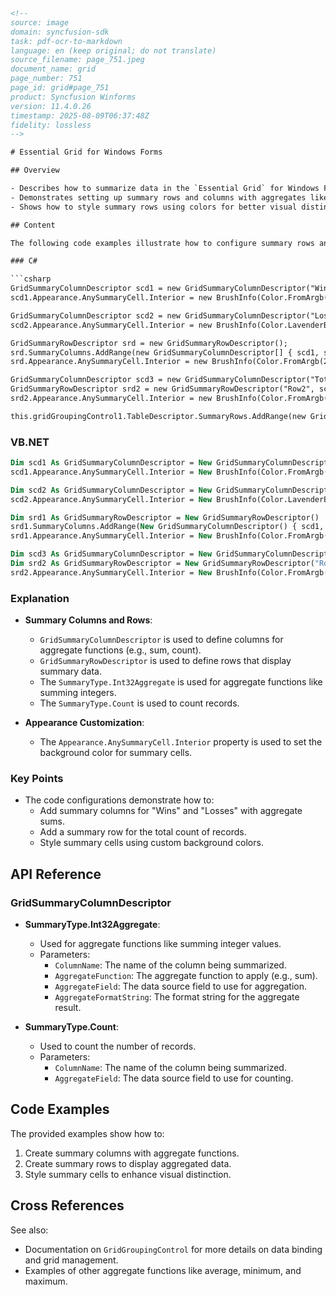 ```html
<!-- 
source: image
domain: syncfusion-sdk
task: pdf-ocr-to-markdown
language: en (keep original; do not translate)
source_filename: page_751.jpeg
document_name: grid
page_number: 751
page_id: grid#page_751
product: Syncfusion Winforms
version: 11.4.0.26
timestamp: 2025-08-09T06:37:48Z
fidelity: lossless
-->

# Essential Grid for Windows Forms

## Overview

- Describes how to summarize data in the `Essential Grid` for Windows Forms, focusing on aggregate functions and row appearance customization.
- Demonstrates setting up summary rows and columns with aggregates like "Sum" and "Count".
- Shows how to style summary rows using colors for better visual distinction.

## Content

The following code examples illustrate how to configure summary rows and columns in the `GridGroupingControl`.

### C#

```csharp
GridSummaryColumnDescriptor scd1 = new GridSummaryColumnDescriptor("Wins", SummaryType.Int32Aggregate, "wins", "{Sum}");
scd1.Appearance.AnySummaryCell.Interior = new BrushInfo(Color.FromArgb(192, 255, 162));

GridSummaryColumnDescriptor scd2 = new GridSummaryColumnDescriptor("Losses", SummaryType.Int32Aggregate, "losses", "{Sum}");
scd2.Appearance.AnySummaryCell.Interior = new BrushInfo(Color.LavenderBlush);

GridSummaryRowDescriptor srd = new GridSummaryRowDescriptor();
srd.SummaryColumns.AddRange(new GridSummaryColumnDescriptor[] { scd1, scd2 });
srd.Appearance.AnySummaryCell.Interior = new BrushInfo(Color.FromArgb(255, 231, 162));

GridSummaryColumnDescriptor scd3 = new GridSummaryColumnDescriptor("Total", SummaryType.Count, "{Count} Records.");
GridSummaryRowDescriptor srd2 = new GridSummaryRowDescriptor("Row2", scd3);
srd2.Appearance.AnySummaryCell.Interior = new BrushInfo(Color.FromArgb(255, 231, 162));

this.gridGroupingControl1.TableDescriptor.SummaryRows.AddRange(new GridSummaryRowDescriptor[] { srd, srd2 });
```

### VB.NET

```vb
Dim scd1 As GridSummaryColumnDescriptor = New GridSummaryColumnDescriptor("Wins", SummaryType.Int32Aggregate, "wins", "{Sum}")
scd1.Appearance.AnySummaryCell.Interior = New BrushInfo(Color.FromArgb(192, 255, 162))

Dim scd2 As GridSummaryColumnDescriptor = New GridSummaryColumnDescriptor("Losses", SummaryType.Int32Aggregate, "losses", "{Sum}")
scd2.Appearance.AnySummaryCell.Interior = New BrushInfo(Color.LavenderBlush)

Dim srd1 As GridSummaryRowDescriptor = New GridSummaryRowDescriptor()
srd1.SummaryColumns.AddRange(New GridSummaryColumnDescriptor() { scd1, scd2 })
srd1.Appearance.AnySummaryCell.Interior = New BrushInfo(Color.FromArgb(255, 231, 162))

Dim scd3 As GridSummaryColumnDescriptor = New GridSummaryColumnDescriptor("Total", SummaryType.Count, "{Count} Records.")
Dim srd2 As GridSummaryRowDescriptor = New GridSummaryRowDescriptor("Row2", scd3)
srd2.Appearance.AnySummaryCell.Interior = New BrushInfo(Color.FromArgb(255, 231, 162))
```

### Explanation

- **Summary Columns and Rows**:
  - `GridSummaryColumnDescriptor` is used to define columns for aggregate functions (e.g., sum, count).
  - `GridSummaryRowDescriptor` is used to define rows that display summary data.
  - The `SummaryType.Int32Aggregate` is used for aggregate functions like summing integers.
  - The `SummaryType.Count` is used to count records.

- **Appearance Customization**:
  - The `Appearance.AnySummaryCell.Interior` property is used to set the background color for summary cells.

### Key Points

- The code configurations demonstrate how to:
  - Add summary columns for "Wins" and "Losses" with aggregate sums.
  - Add a summary row for the total count of records.
  - Style summary cells using custom background colors.

## API Reference

### GridSummaryColumnDescriptor
- **SummaryType.Int32Aggregate**:
  - Used for aggregate functions like summing integer values.
  - Parameters:
    - `ColumnName`: The name of the column being summarized.
    - `AggregateFunction`: The aggregate function to apply (e.g., sum).
    - `AggregateField`: The data source field to use for aggregation.
    - `AggregateFormatString`: The format string for the aggregate result.

- **SummaryType.Count**:
  - Used to count the number of records.
  - Parameters:
    - `ColumnName`: The name of the column being summarized.
    - `AggregateField`: The data source field to use for counting.

## Code Examples

The provided examples show how to:

1. Create summary columns with aggregate functions.
2. Create summary rows to display aggregated data.
3. Style summary cells to enhance visual distinction.

## Cross References

See also:
- Documentation on `GridGroupingControl` for more details on data binding and grid management.
- Examples of other aggregate functions like average, minimum, and maximum.

<!-- tags: [Syncfusion, Essential Grid, Windows Forms, Summary Rows, Aggregate Functions] keywords: [GridGroupingControl, GridSummaryColumnDescriptor, GridSummaryRowDescriptor, SummaryType, Aggregate Functions, Row Appearance] -->
```
